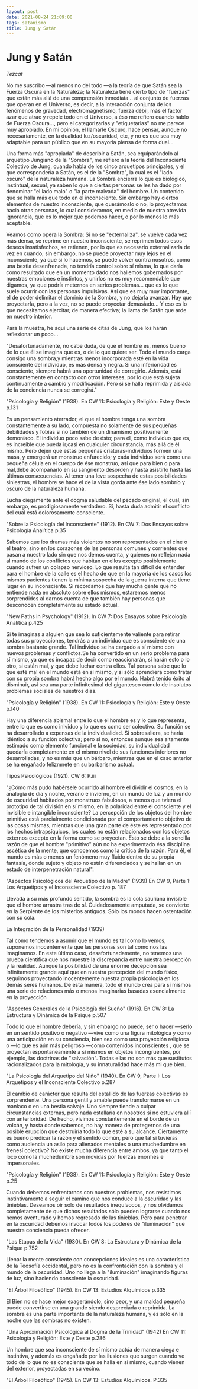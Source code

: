 ```yaml
---
layout: post
date: 2021-08-24 21:09:00
tags: satanismo
title: Jung y Satán
---
```


# Jung y Satán

*Tezcat*

No me suscribo —al menos no del todo —a la teoría de que Satán sea la Fuerza Oscura en la Naturaleza; la Naturaleza tiene cierto tipo de "fuerzas" que están más allá de una comprensión inmediata... al conjunto de fuerzas que operan en el Universo, es decir, a la interacción conjunta de los fenómenos de gravedad, electromagnetismo, fuerza débil, más el factor azar que atrae y repele todo en el Universo, a éso me refiero cuando hablo de Fuerza Oscura..., pero el categorizarlas y "etiquetarlas" no me parece muy apropiado. En mi opinión, el llamarle Oscuro, hace pensar, aunque no necesariamente, en la dualidad luz/oscuridad, etc, y no es que sea muy adaptable para un público que en su mayoría piensa de forma dual...

Una forma más "apropiada" de describir a Satán, sea equiparándolo al arquetipo Jungiano de la "Sombra", me refiero a la teoría del Inconsciente Colectivo de Jung, cuando habla de los cinco arquetipos principales, y el que correspondería a Satán, es el de la "Sombra", la cual es el "lado oscuro" de la naturaleza humana. La Sombra encierra lo que es biológico, instintual, sexual, ya saben lo que a ciertas personas se les ha dado por denominar "el lado malo" o "la parte malvada" del hombre. Un contenido que se halla más que todo en el inconsciente. Sin embargo hay ciertos elementos de nuestro inconsciente, que querámoslo o no, lo proyectamos hacia otras personas, lo cual consideramos, en medio de nuestra atrevida ignorancia, que es lo mejor que podemos hacer, o por lo menos lo más aceptable.

Veamos como opera la Sombra: Si no se "externaliza", se vuelve cada vez más densa, se reprime en nuestro inconsciente, se reprimen todos esos deseos insatisfechos, se retienen, por lo que es necesario externalizarla de vez en cuando; sin embargo, no se puede proyectar muy lejos en el inconsciente, ya que si lo hacemos, se puede volver contra nosotros, como una bestia desenfrenada, no tendría control sobre sí misma, lo que daría como resultado que en un momento dado nos hallemos gobernados por nuestras emociones e instintos, y unirlos no es muy recomendable que digamos, ya que podría meternos en serios problemas... que es lo que suele ocurrir con las personas impulsivas. Así que es muy muy importante, el de poder delimitar el dominio de la Sombra, y no dejarla avanzar. Hay que proyectarla, pero a la vez, no se puede proyectar demasiado... Y eso es lo que necesitamos ejercitar, de manera efectiva; la llama de Satán que arde en nuestro interior.

Para la muestra, he aquí una serie de citas de Jung, que los harán reflexionar un poco...


"Desafortunadamente, no cabe duda, de que el hombre es, menos bueno de lo que él se imagina que es, o de lo que quiere ser. Todo el mundo carga consigo una sombra,y mientras menos incorporada esté en la vida consciente del individuo, es más densa y negra. Si una inferioridad es consciente, siempre habrá una oportunidad de corregirlo. Además, está constantemente en contacto con otros intereses, por lo que está sujeta continuamente a cambio y modificación. Pero si se halla reprimida y aislada de la conciencia nunca se corregirá."

"Psicologia y Religión" (1938). En CW 11: Psicología y Religión: Este y Oeste p.131

Es un pensamiento aterrador, el que el hombre tenga una sombra constantemente a su lado, compuesta no solamente de sus pequeñas debilidades y fobias si no también de un dinamismo positivamente demoníaco. El individuo poco sabe de ésto; para él, como individuo que es, es increíble que pueda ir,casi en cualquier circunstancia, más allá de él mismo. Pero dejen que estas pequeñas criaturas-individuos formen una masa, y emergerá un monstruo enfurecido; y cada individuo será como una pequeña célula en el cuerpo de ése monstruo, así que para bien o para mal,debe acompañarlo en su sangriento desorden y hasta asistirlo hasta las últimas consecuencias. Al tener una leve sospecha de estas posibilidades siniestras, el hombre se hace el de la vista gorda ante ése lado sombrío y oscuro de la naturaleza humana.

Lucha ciegamente ante el dogma saludable del pecado original, el cual, sin embargo, es prodigiosamente verdadero. Sí, hasta duda admitir el conflicto del cual está dolorosamente consciente.

"Sobre la Psicología del Inconsciente" (1912). En CW 7: Dos Ensayos sobre Psicología Analítica p.35

Sabemos que los dramas más violentos no son representados en el cine o el teatro, sino en los corazones de las personas comunes y corrientes que pasan a nuestro lado sin que nos demos cuenta, y quienes no reflejan nada al mundo de los conflictos que habitan en ellos excepto posiblemente cuando sufren un colapso nervioso. Lo que resulta tan difícil de entender para el hombre de la calle es el hecho de que en la mayoría de los casos los mismos pacientes tienen la mínima sospecha de la guerra interna que tiene lugar en su inconsciente. Si recordamos que hay mucha gente que no entiende nada en absoluto sobre ellos mismos, estaremos menos sorprendidos al darnos cuenta de que también hay personas que desconocen completamente su estado actual.

"New Paths in Psychology" (1912). In CW 7: Dos Ensayos sobre Psicología Analítica p.425

Si te imaginas a alguien que sea lo suficientemente valiente para retirar todas sus proyecciones, tendrás a un individuo que es consciente de una sombra bastante grande. Tal individuo se ha cargado a sí mismo con nuevos problemas y conflictos.Se ha convertido en un serio problema para sí mismo, ya que es incapaz de decir como reaccionarán, si harán esto o lo otro, si están mal, y que debe luchar contra ellos. Tal persona sabe que lo que esté mal en el mundo está en sí mismo, y si sólo aprendiera cómo tratar con su propia sombra habrá hecho algo por el mundo. Habrá tenido éxito al disminuir, así sea una parte infinitesimal del gigantesco cúmulo de insolutos problemas sociales de nuestros días.

"Psicología y Religión" (1938). En CW 11: Psicología y Religión: Este y Oeste p.140

Hay una diferencia abismal entre lo que el hombre es y lo que representa, entre lo que es como inividuo y lo que es como ser colectivo. Su función se ha desarrollado a expensas de la individualidad. Si sobresaliera, se haría idéntico a su función colectiva; pero si no, entonces aunque sea altamente estimado como elemento funcional e la sociedad, su individualidad quedaría completamente en el mismo nivel de sus funciones inferiores no desarrolladas, y no es más que un bárbaro, mientras que en el caso anterior se ha engañado felizmnete en su barbarismo actual.

Tipos Psicológicos (1921). CW 6: P.iii

"¿Cómo más pudo habérsele ocurrido al hombre el dividir el cosmos, en la analogía de día y noche, verano e invierno, en un mundo de luz y un mundo de oscuridad habitados por monstruos fabulosos, a menos que tviera el prototipo de tal división en sí mismo, en la polaridad entre el consciente y el invisible e intangible inconsciente? La percepción de los objetos del hombre primitivo está parcialmente condicionada por el comportamiento objetivo de las cosas mismas, mientras que una gran parte de éste es representado por los hechos intrapsíquicos, los cuales no están relacionados con los objetos externos excepto en la forma como se proyectan. Esto se debe a la sencilla razón de que el hombre "primitivo" aún no ha experimentado ésa disciplina ascética de la mente, que conocemos como la crítica de la razón. Para él, el mundo es más o menos un fenómeno muy fluido dentro de su propia fantasía, donde sujeto y objeto no están diferenciados y se hallan en un estado de interpenetración natural".

"Aspectos Psicológicos del Arquetipo de la Madre" (1939) En CW 9, Parte 1: Los Arquetipos y el Inconsciente Colectivo p. 187

Llevada a su más profundo sentido, la sombra es la cola sauriana invisible que el hombre arrastra tras de sí. Cuidadosamente amputada, se convierte en la Serpiente de los misterios antiguos. Sólo los monos hacen ostentación con su cola.

La Integración de la Personalidad (1939)

Tal como tendemos a asumir que el mundo es tal como lo vemos, suponemos inocentemente que las personas son tal como nos las imaginamos. En este último caso, desafortunadamente, no tenemos una prueba científica que nos muestre la discrepancia entre nuestra percepción y la realidad. Aunque la posibilidad de una enorme decepción sea infinitamente grande aquí que en nuestra percepción del mundo físico, seguimos proyectando inocentemente nuestra propia psicología en los demás seres humanos. De esta manera, todo el mundo crea para sí mismos una serie de relaciones más o menos imaginarias basadas esencialmente en la proyección

"Aspectos Generales de la Psicología del Sueño" (1916). En CW 8: La Estructura y Dinámica de la Psique p.507

Todo lo que el hombre debería, y sin embargo no puede, ser o hacer —serlo en un sentido positivo o negativo —vive como una figura mitológica y como una anticipación en su conciencia, bien sea como una proyección religiosa o —lo que es aún más peligroso —como contenidos inconscientes , que se proyectan espontaneamente a sí mismos en objetos incongruentes, por ejemplo, las doctrinas de "salvación". Todas ellas no son más que sustitutos racionalizados para la mitología, y su innaturalidad hace más ml que bien.

"La Psicología del Arquetipo del Niño" (1940). En CW 9, Parte I: Los Arquetipos y el Inconsciente Colectivo p.287


El cambio de carácter que resulta del estallido de las fuerzas colectivas es sorprendente. Una persona gentil y amable puede transformarse en un maníaco o en una bestia salvaje. Uno siempre tiende a culpar circunstancias externas, pero nada estallaría en nosotros si no estuviera allí con anterioridad. De hecho, vivimos constantemente en el borde de un volcán, y hasta donde sabemos, no hay manera de protegernos de una posible erupción que destruiría todo lo que esté a su alcance. Ciertamente es bueno predicar la razón y el sentido común, pero que tal si tuvieras como audiencia un asilo para alienados mentales o una muchedumbre en frenesí colectivo? No existe mucha diferencia entre ambos, ya que tanto el loco como la muchedumbre son movidas por fuerzas enormes e impersonales.

"Psicología y Religión" (1938). En CW 11: Psicología y Religión: Este y Oeste p.25


Cuando debemos enfrentarnos con nuestros problemas, nos resistimos instintivamente a seguir el camino que nos conduce a la oscuridad y las tinieblas. Deseamos oír sólo de resultados inequívocos, y nos olvidamos completamente de que dichos resultados sólo pueden lograrse cuando nos hemos aventurado y hemos regresado de las tinieblas. Pero para penetrar en la oscuridad debemos invocar todos los poderes de "iluminación" que nuestra conciencia pueda ofrecer.

"Las Etapas de la Vida" (1930). En CW 8: La Estructura y Dinámica de la Psique p.752

Llenar la mente consciente con concepciones ideales es una característica de la Teosofía occidental, pero no es la confrontación con la sombra y el mundo de la oscuridad. Uno no llega a la "iluminación" imaginando figuras de luz, sino haciendo consciente la oscuridad.

"El Árbol Filosófico" (1945). En CW 13: Estudios Alquímicos p.335

El Bien no se hace mejor exagerándolo, sino peor, y una maldad pequeña puede convertirse en una grande siendo despreciada o reprimida. La sombra es una parte importante de la naturaleza humana, y es sólo en la noche que las sombras no existen.

"Una Aproximación Psicológica al Dogma de la Trinidad" (1942) En CW 11: Psicología y Religión: Este y Oeste p.286

Un hombre que sea inconsciente de sí mismo actúa de manera ciega e instintiva, y además es engañado por las ilusiones que surgen cuando ve todo de lo que no es consciente que se halla en sí mismo, cuando vienen del exterior, proyectadas en su vecino.

"El Árbol Filosófico" (1945). En CW 13: Estudios Alquímicos. P.335
